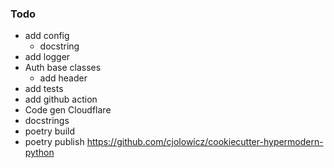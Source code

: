 ### Todo

- add config
    - docstring
- add logger
- Auth base classes 
    - add header
- add tests
- add github action
- Code gen Cloudflare
- docstrings
- poetry build
- poetry publish
https://github.com/cjolowicz/cookiecutter-hypermodern-python